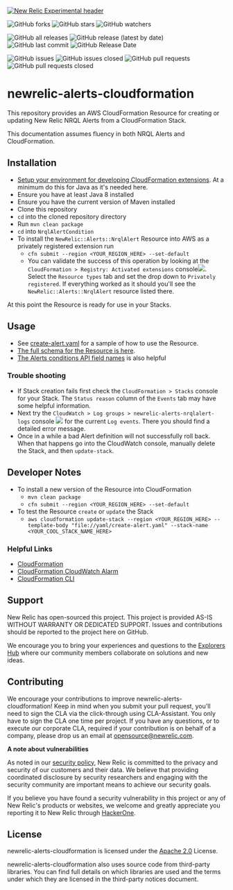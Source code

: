 [![New Relic Experimental header](https://github.com/newrelic/opensource-website/raw/master/src/images/categories/Experimental.png)](https://opensource.newrelic.com/oss-category/#new-relic-experimental)

![GitHub forks](https://img.shields.io/github/forks/newrelic-experimental/newrelic-alerts-cloudformation?style=social)
![GitHub stars](https://img.shields.io/github/stars/newrelic-experimentalnewrelic-alerts-cloudformation?style=social)
![GitHub watchers](https://img.shields.io/github/watchers/newrelic-experimental/newrelic-alerts-cloudformation?style=social)

![GitHub all releases](https://img.shields.io/github/downloads/newrelic-experimental/newrelic-alerts-cloudformation/total)
![GitHub release (latest by date)](https://img.shields.io/github/v/release/newrelic-experimental/newrelic-alerts-cloudformation)
![GitHub last commit](https://img.shields.io/github/last-commit/newrelic-experimental/newrelic-alerts-cloudformation)
![GitHub Release Date](https://img.shields.io/github/release-date/newrelic-experimental/newrelic-alerts-cloudformation)

![GitHub issues](https://img.shields.io/github/issues/newrelic-experimental/newrelic-alerts-cloudformation)
![GitHub issues closed](https://img.shields.io/github/issues-closed/newrelic-experimental/newrelic-alerts-cloudformation)
![GitHub pull requests](https://img.shields.io/github/issues-pr/newrelic-experimental/newrelic-alerts-cloudformation)
![GitHub pull requests closed](https://img.shields.io/github/issues-pr-closed/newrelic-experimental/newrelic-alerts-cloudformation)

# newrelic-alerts-cloudformation
This repository provides an AWS CloudFormation Resource for creating or updating New Relic NRQL Alerts from a CloudFormation Stack.

This documentation assumes fluency in both NRQL Alerts and CloudFormation.

## Installation
- [Setup your environment for developing CloudFormation extensions](https://docs.aws.amazon.com/cloudformation-cli/latest/userguide/what-is-cloudformation-cli.html). At a minimum do this for Java as it's needed here.
- Ensure you have at least Java 8 installed
- Ensure you have the current version of Maven installed
- Clone this repository
- `cd` into the cloned repository directory
- Run `mvn clean package` 
- `cd` into `NrqlAlertCondition`
- To install the `NewRelic::Alerts::NrqlAlert` Resource into AWS as a privately registered extension run
  - `cfn submit --region <YOUR_REGION_HERE> --set-default`
  - You can validate the success of this operation by looking at the `CloudFormation > Registry: Activated extensions` console![](.images/Activated%20Extensions.png). Select the `Resource types` tab and set the drop down to `Privately registered`. If everything worked as it should you'll see the `NewRelic::Alerts::NrqlAlert` resource listed there.

At this point the Resource is ready for use in your Stacks.

## Usage
- See [create-alert.yaml](yaml/create-alert.yaml) for a sample of how to use the Resource.
- [The full schema for the Resource is here](NrqlAlertCondition/newrelic-alerts-nrqlalert.json).
- [The Alerts conditions API field names](https://docs.newrelic.com/docs/alerts-applied-intelligence/new-relic-alerts/advanced-alerts/rest-api-alerts/alerts-conditions-api-field-names/) is also helpful

### Trouble shooting
- If Stack creation fails first check the `CloudFormation > Stacks` console for your Stack. The `Status reason` column of the `Events` tab may have some helpful information.
- Next try the `CloudWatch > Log groups > newrelic-alerts-nrqlalert-logs` console ![](.images/CloudWatch%20Logs.png) for the current `Log events`. There you should find a detailed error message.
- Once in a while a bad Alert definition will not successfully roll back. When that happens go into the CloudWatch console, manually delete the Stack, and then `update-stack`.

## Developer Notes
- To install a new version of the Resource into CloudFormation
  - `mvn clean package`
  - `cfn submit --region <YOUR_REGION_HERE> --set-default`
- To test the Resource `create` or `update` the Stack
  - `aws cloudformation update-stack --region <YOUR_REGION_HERE> --template-body "file://yaml/create-alert.yaml" --stack-name <YOUR_COOL_STACK_NAME_HERE>`

### Helpful Links
- [CloudFormation](https://docs.aws.amazon.com/AWSCloudFormation/latest/UserGuide/Welcome.html)
- [CloudFormation CloudWatch Alarm](https://docs.aws.amazon.com/AWSCloudFormation/latest/UserGuide/aws-properties-cw-alarm.html)
- [CloudFormation CLI](https://docs.aws.amazon.com/cloudformation-cli/latest/userguide/what-is-cloudformation-cli.html)

## Support

New Relic has open-sourced this project. This project is provided AS-IS WITHOUT WARRANTY OR DEDICATED SUPPORT. Issues and contributions should be reported to the project here on GitHub.

We encourage you to bring your experiences and questions to the [Explorers Hub](https://discuss.newrelic.com) where our community members collaborate on solutions and new ideas.

## Contributing
We encourage your contributions to improve newrelic-alerts-cloudformation! Keep in mind when you submit your pull request, you'll need to sign the CLA via the click-through using CLA-Assistant. You only have to sign the CLA one time per project. If you have any questions, or to execute our corporate CLA, required if your contribution is on behalf of a company, please drop us an email at opensource@newrelic.com.

**A note about vulnerabilities**

As noted in our [security policy](../../security/policy), New Relic is committed to the privacy and security of our customers and their data. We believe that providing coordinated disclosure by security researchers and engaging with the security community are important means to achieve our security goals.

If you believe you have found a security vulnerability in this project or any of New Relic's products or websites, we welcome and greatly appreciate you reporting it to New Relic through [HackerOne](https://hackerone.com/newrelic).

## License
newrelic-alerts-cloudformation is licensed under the [Apache 2.0](http://apache.org/licenses/LICENSE-2.0.txt) License.

newrelic-alerts-cloudformation also uses source code from third-party libraries. You can find full details on which libraries are used and the terms under which they are licensed in the third-party notices document.

